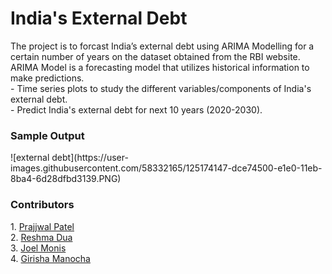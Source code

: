 <p><h1>India's External Debt</h1></p>
The project is to forcast India’s external debt using ARIMA Modelling for a certain number of years on the dataset obtained from the RBI website. <br>
ARIMA Model is a forecasting model that utilizes historical information to make predictions. <br>
- Time series plots to study the different variables/components of India's external debt. <br>
- Predict India's external debt for next 10 years (2020-2030).

<p><h3>Sample Output</h3></p>
![external debt](https://user-images.githubusercontent.com/58332165/125174147-dce74500-e1e0-11eb-8ba4-6d28dfbd3139.PNG)

<p> <h3>Contributors</h3> </p>
1. <a href="https://github.com/PrajjwalP" rel="nofollow">Prajjwal Patel</a> <br>
2. <a href="https://github.com/reshmadua" rel="nofollow">Reshma Dua</a> <br>
3. <a href="" rel="nofollow">Joel Monis</a> <br>
4. <a href="https://github.com/manochagirisha" rel="nofollow">Girisha Manocha</a> <br>

